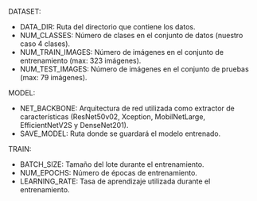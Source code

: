 DATASET:
- DATA_DIR: Ruta del directorio que contiene los datos.
- NUM_CLASSES: Número de clases en el conjunto de datos (nuestro caso 4 clases).
- NUM_TRAIN_IMAGES: Número de imágenes en el conjunto de entrenamiento (max: 323 imágenes).
- NUM_TEST_IMAGES: Número de imágenes en el conjunto de pruebas (max: 79 imágenes).

MODEL:
- NET_BACKBONE: Arquitectura de red utilizada como extractor de características (ResNet50v02, Xception, MobilNetLarge, EfficientNetV2S y DenseNet201).
- SAVE_MODEL: Ruta donde se guardará el modelo entrenado.

TRAIN:
- BATCH_SIZE: Tamaño del lote durante el entrenamiento.
- NUM_EPOCHS: Número de épocas de entrenamiento.
- LEARNING_RATE: Tasa de aprendizaje utilizada durante el entrenamiento.
